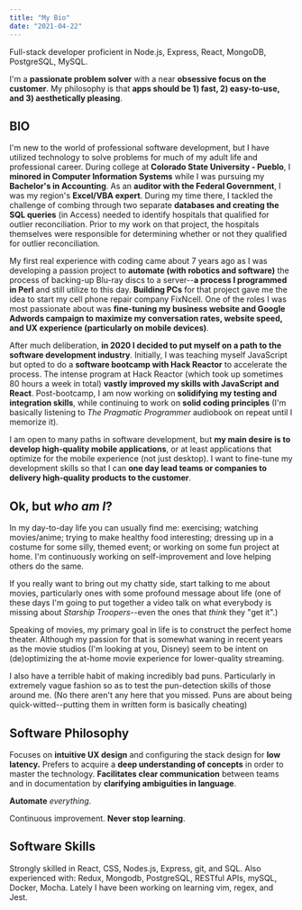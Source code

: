 ```yaml
---
title: "My Bio"
date: "2021-04-22"
---
```


Full-stack developer proficient in Node.js, Express, React, MongoDB, PostgreSQL, MySQL.

I'm a **passionate problem solver** with a near **obsessive focus on the customer**. My philosophy is that **apps should be 1) fast, 2) easy-to-use, and 3) aesthetically pleasing**. 

## BIO

I'm new to the world of professional software development, but I have utilized technology to solve problems for much of my adult life and professional career. During college at **Colorado State University - Pueblo**, I **minored in Computer Information Systems** while I was pursuing my **Bachelor's in Accounting**. As an **auditor with the Federal Government**, I was my region's **Excel/VBA expert**. During my time there, I tackled the challenge of combing through two separate **databases and creating the SQL queries** (in Access) needed to identify hospitals that qualified for outlier reconciliation. Prior to my work on that project, the hospitals themselves were responsible for determining whether or not they qualified for outlier reconciliation. 

My first real experience with coding came about 7 years ago as I was developing a passion project to **automate (with robotics and software)** the process of backing-up Blu-ray discs to a server--**a process I programmed in Perl** and still utilize to this day. **Building PCs** for that project gave me the idea to start my cell phone repair company FixNcell. One of the roles I was most passionate about was **fine-tuning my business website and Google Adwords campaign to maximize my conversation rates, website speed, and UX experience (particularly on mobile devices)**. 

After much deliberation, **in 2020 I decided to put myself on a path to the software development industry**. Initially, I was teaching myself JavaScript but opted to do a **software bootcamp with Hack Reactor** to accelerate the process. The intense program at Hack Reactor (which took up sometimes 80 hours a week in total) **vastly improved my skills with JavaScript and React**. Post-bootcamp, I am now working on **solidifying my testing and integration skills**, while continuing to work on **solid coding principles** (I'm basically listening to *The Pragmatic Programmer* audiobook on repeat until I memorize it). 

I am open to many paths in software development, but **my main desire is to develop high-quality mobile applications**, or at least applications that optimize for the mobile experience (not just desktop). I want to fine-tune my development skills so that I can **one day lead teams or companies to delivery high-quality products to the customer**.

## Ok, but *who am I*?

In my day-to-day life you can usually find me: exercising; watching movies/anime; trying to make healthy food interesting; dressing up in a costume for some silly, themed event; or working on some fun project at home. I'm continuously working on self-improvement and love helping others do the same. 

If you really want to bring out my chatty side, start talking to me about movies, particularly ones with some profound message about life (one of these days I'm going to put together a video talk on what everybody is missing about *Starship Troopers*--even the ones that *think* they "get it".) 

Speaking of movies, my primary goal in life is to construct the perfect home theater. Although my passion for that is somewhat waning in recent years as the movie studios (I'm looking at you, Disney) seem to be intent on (de)optimizing the at-home movie experience for lower-quality streaming.

I also have a terrible habit of making incredibly bad puns. Particularly in extremely vague fashion so as to test the pun-detection skills of those around me. (No there aren't any here that you missed. Puns are about being quick-witted--putting them in written form is basically cheating)

## Software Philosophy

Focuses on **intuitive UX design** and configuring the stack design for **low latency.** Prefers to acquire a **deep understanding of concepts** in order to master the technology. **Facilitates clear communication** between teams and in documentation by **clarifying ambiguities in language**.

**Automate** *everything*.

Continuous improvement. **Never stop learning**.

## Software Skills

Strongly skilled in React, CSS, Nodes.js, Express, git, and SQL. Also experienced with: Redux, Mongodb, PostgreSQL, RESTful APIs, mySQL, Docker, Mocha. Lately I have been working on learning vim, regex, and Jest.